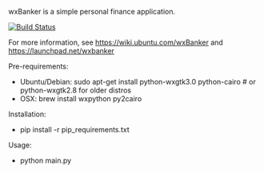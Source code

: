 wxBanker is a simple personal finance application.

[![Build
Status](https://travis-ci.org/mrooney/wxbanker.png?branch=master)](https://travis-ci.org/mrooney/wxbanker)

For more information, see https://wiki.ubuntu.com/wxBanker and
https://launchpad.net/wxbanker

Pre-requirements:
 * Ubuntu/Debian: sudo apt-get install python-wxgtk3.0 python-cairo # or python-wxgtk2.8 for older distros
 * OSX: brew install wxpython py2cairo

Installation:
 * pip install -r pip_requirements.txt

Usage:
 * python main.py
